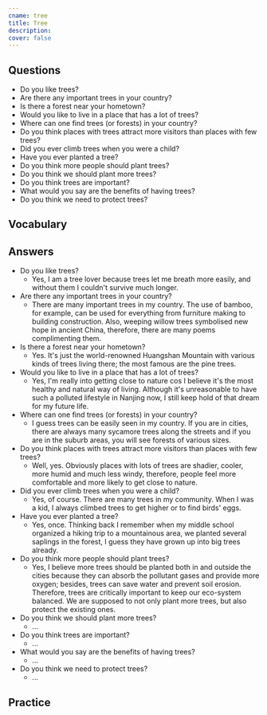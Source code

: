 ```yaml
---
cname: tree
title: Tree
description: 
cover: false
---
```

<banner></banner>

## Questions

- Do you like trees?
- Are there any important trees in your country?
- Is there a forest near your hometown?
- Would you like to live in a place that has a lot of trees?
- Where can one find trees (or forests) in your country?
- Do you think places with trees attract more visitors than places with few trees?
- Did you ever climb trees when you were a child?
- Have you ever planted a tree?
- Do you think more people should plant trees?
- Do you think we should plant more trees?
- Do you think trees are important?
- What would you say are the benefits of having trees?
- Do you think we need to protect trees?

## Vocabulary

<vocab-list>

<!-- blank -->

</vocab-list>

## Answers

- Do you like trees?
  - Yes, I am a tree lover because trees let me breath more easily, and without them I couldn&#39;t survive much longer.
- Are there any important trees in your country?
  - There are many important trees in my country. The use of bamboo, for example, can be used for everything from furniture making to building construction. Also, weeping willow trees symbolised new hope in ancient China, therefore, there are many poems complimenting them.
- Is there a forest near your hometown?
  - Yes. It&#39;s just the world-renowned Huangshan Mountain with various kinds of trees living there; the most famous are the pine trees.
- Would you like to live in a place that has a lot of trees?
  - Yes, I&#39;m really into getting close to nature cos I believe it&#39;s the most healthy and natural way of living. Although it&#39;s unreasonable to have such a polluted lifestyle in Nanjing now, I still keep hold of that dream for my future life.
- Where can one find trees (or forests) in your country?
  - I guess trees can be easily seen in my country. If you are in cities, there are always many sycamore trees along the streets and if you are in the suburb areas, you will see forests of various sizes.
- Do you think places with trees attract more visitors than places with few trees?
  - Well, yes. Obviously places with lots of trees are shadier, cooler, more humid and much less windy, therefore, people feel more comfortable and more likely to get close to nature.
- Did you ever climb trees when you were a child?
  - Yes, of course. There are many trees in my community. When I was a kid, I always climbed trees to get higher or to find birds&#39; eggs.
- Have you ever planted a tree?
  - Yes, once. Thinking back I remember when my middle school organized a hiking trip to a mountainous area, we planted several saplings in the forest, I guess they have grown up into big trees already.
- Do you think more people should plant trees?
  - Yes, I believe more trees should be planted both in and outside the cities because they can absorb the pollutant gases and provide more oxygen; besides, trees can save water and prevent soil erosion. Therefore, trees are critically important to keep our eco-system balanced. We are supposed to not only plant more trees, but also protect the existing ones.
- Do you think we should plant more trees?
  - ...
- Do you think trees are important?
  - ...
- What would you say are the benefits of having trees?
  - ...
- Do you think we need to protect trees?
  - ...

## Practice

<qrfooter></qrfooter>
